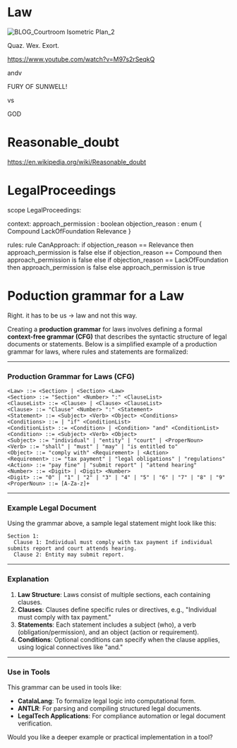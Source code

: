 # Law

![BLOG_Courtroom Isometric Plan_2](https://github.com/user-attachments/assets/7cf27c82-0a66-48ea-9ec4-fc12d62620d8)


Quaz. Wex. Exort. 

https://www.youtube.com/watch?v=M97s2rSeqkQ

andv

FURY OF SUNWELL!

vs

GOD


# Reasonable_doubt

https://en.wikipedia.org/wiki/Reasonable_doubt

# LegalProceedings

scope LegalProceedings:

context:
  approach_permission : boolean
  objection_reason : enum {
    Compound
    LackOfFoundation
    Relevance
  }

rules:
  rule CanApproach:
    if objection_reason == Relevance then
      approach_permission is false
    else if objection_reason == Compound then
      approach_permission is false
    else if objection_reason == LackOfFoundation then
      approach_permission is false
    else
      approach_permission is true


# Poduction grammar for a Law

Right. it has to be us -> law and not this way.

Creating a **production grammar** for laws involves defining a formal **context-free grammar (CFG)** that describes the syntactic structure of legal documents or statements. Below is a simplified example of a production grammar for laws, where rules and statements are formalized:

---

### Production Grammar for Laws (CFG)
```text
<Law> ::= <Section> | <Section> <Law>
<Section> ::= "Section" <Number> ":" <ClauseList>
<ClauseList> ::= <Clause> | <Clause> <ClauseList>
<Clause> ::= "Clause" <Number> ":" <Statement>
<Statement> ::= <Subject> <Verb> <Object> <Conditions>
<Conditions> ::= | "if" <ConditionList>
<ConditionList> ::= <Condition> | <Condition> "and" <ConditionList>
<Condition> ::= <Subject> <Verb> <Object>
<Subject> ::= "individual" | "entity" | "court" | <ProperNoun>
<Verb> ::= "shall" | "must" | "may" | "is entitled to"
<Object> ::= "comply with" <Requirement> | <Action>
<Requirement> ::= "tax payment" | "legal obligations" | "regulations"
<Action> ::= "pay fine" | "submit report" | "attend hearing"
<Number> ::= <Digit> | <Digit> <Number>
<Digit> ::= "0" | "1" | "2" | "3" | "4" | "5" | "6" | "7" | "8" | "9"
<ProperNoun> ::= [A-Za-z]+
```

---

### Example Legal Document
Using the grammar above, a sample legal statement might look like this:

```text
Section 1:
  Clause 1: Individual must comply with tax payment if individual submits report and court attends hearing.
  Clause 2: Entity may submit report.
```

---

### Explanation
1. **Law Structure**: Laws consist of multiple sections, each containing clauses.
2. **Clauses**: Clauses define specific rules or directives, e.g., "Individual must comply with tax payment."
3. **Statements**: Each statement includes a subject (who), a verb (obligation/permission), and an object (action or requirement).
4. **Conditions**: Optional conditions can specify when the clause applies, using logical connectives like "and."

---

### Use in Tools
This grammar can be used in tools like:
- **CatalaLang**: To formalize legal logic into computational form.
- **ANTLR**: For parsing and compiling structured legal documents.
- **LegalTech Applications**: For compliance automation or legal document verification.

Would you like a deeper example or practical implementation in a tool?
